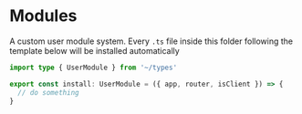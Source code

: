 # Modules

A custom user module system. Every `.ts` file inside this folder following the template below will be installed automatically

```ts
import type { UserModule } from '~/types'

export const install: UserModule = ({ app, router, isClient }) => {
  // do something
}
```
